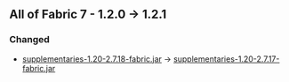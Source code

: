 ## All of Fabric 7 - 1.2.0 -> 1.2.1

### Changed

  * [supplementaries-1.20-2.7.18-fabric.jar](https://www.curseforge.com/minecraft/mc-mods/supplementaries/files/5001846) -> [supplementaries-1.20-2.7.17-fabric.jar](https://www.curseforge.com/minecraft/mc-mods/supplementaries/files/4995506)

